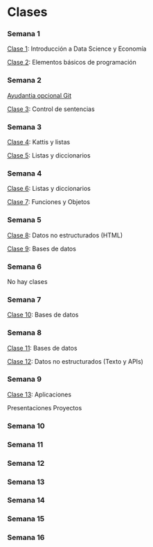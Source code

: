 # Clases

### Semana 1

[Clase 1](clase1_20180807): Introducción a Data Science y Economía

[Clase 2](clase2_20180809): Elementos básicos de programación

### Semana 2

[Ayudantia opcional Git]( https://github.com/calvarad/eae253b/blob/master/Ayudantias/Guia%20Git(Hub).ipynb )

[Clase 3](clase3_20180816): Control de sentencias

### Semana 3

[Clase 4](clase4_20180821): Kattis y listas

[Clase 5](clase5_20180823): Listas y diccionarios

### Semana 4

[Clase 6](clase6_20180828): Listas y diccionarios

[Clase 7](clase7_20180830): Funciones y Objetos

### Semana 5

[Clase 8](clase8_20180904): Datos no estructurados (HTML)

[Clase 9](clase9_20180906): Bases de datos

### Semana 6

No hay clases

### Semana 7

[Clase 10](clase10_20180920): Bases de datos

### Semana 8

[Clase 11](clase11_20180925): Bases de datos

[Clase 12](clase12_20180927): Datos no estructurados (Texto y APIs)

### Semana 9

[Clase 13](clase13_20181002): Aplicaciones

Presentaciones Proyectos

### Semana 10

### Semana 11

### Semana 12

### Semana 13

### Semana 14

### Semana 15

### Semana 16
